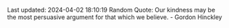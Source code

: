 Last updated: 2024-04-02 18:10:19
Random Quote: Our kindness may be the most persuasive argument for that which we believe. - Gordon Hinckley
